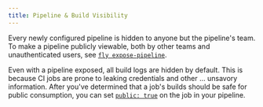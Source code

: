 ```yaml
---
title: Pipeline & Build Visibility
---
```


Every newly configured pipeline is hidden to anyone but the pipeline's team. To make a pipeline publicly viewable, both
by other teams and unauthenticated users, see [
`fly expose-pipeline`](https://concourse-ci.org/managing-pipelines.html#fly-expose-pipeline).

Even with a pipeline exposed, all build logs are hidden by default. This is because CI jobs are prone to leaking
credentials and other ... unsavory information. After you've determined that a job's builds should be safe for public
consumption, you can set [`public: true`](https://concourse-ci.org/jobs.html#schema.job.public) on the job in your
pipeline.